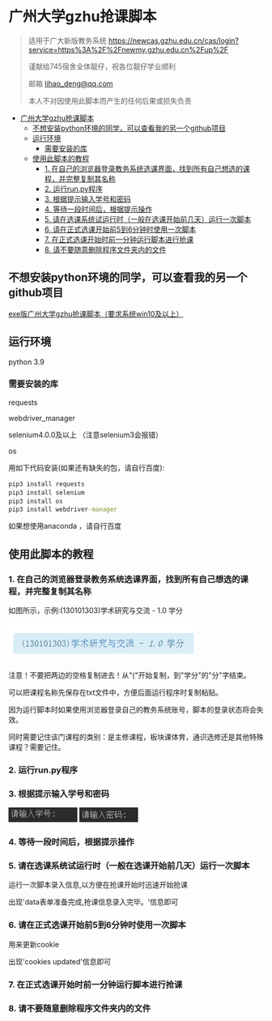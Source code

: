 # 广州大学gzhu抢课脚本

> 适用于广大新版教务系统 <https://newcas.gzhu.edu.cn/cas/login?service=https%3A%2F%2Fnewmy.gzhu.edu.cn%2Fup%2F>
>
> 谨献给745宿舍全体靓仔，祝各位靓仔学业顺利
>
> 邮箱 lihao_deng@qq.com
>
> 本人不对因使用此脚本而产生的任何后果或损失负责

<!-- @import "[TOC]" {cmd="toc" depthFrom=1 depthTo=6 orderedList=false} -->

<!-- code_chunk_output -->

- [广州大学gzhu抢课脚本](#广州大学gzhu抢课脚本)
  - [不想安装python环境的同学，可以查看我的另一个github项目](#不想安装python环境的同学可以查看我的另一个github项目)
  - [运行环境](#运行环境)
    - [需要安装的库](#需要安装的库)
  - [使用此脚本的教程](#使用此脚本的教程)
    - [1. 在自己的浏览器登录教务系统选课界面，找到所有自己想选的课程，并完整复制其名称](#1-在自己的浏览器登录教务系统选课界面找到所有自己想选的课程并完整复制其名称)
    - [2. 运行run.py程序](#2-运行runpy程序)
    - [3. 根据提示输入学号和密码](#3-根据提示输入学号和密码)
    - [4. 等待一段时间后，根据提示操作](#4-等待一段时间后根据提示操作)
    - [5. 请在选课系统试运行时（一般在选课开始前几天）运行一次脚本](#5-请在选课系统试运行时一般在选课开始前几天运行一次脚本)
    - [6. 请在正式选课开始前5到6分钟时使用一次脚本](#6-请在正式选课开始前5到6分钟时使用一次脚本)
    - [7. 在正式选课开始时前一分钟运行脚本进行抢课](#7-在正式选课开始时前一分钟运行脚本进行抢课)
    - [8. 请不要随意删除程序文件夹内的文件](#8-请不要随意删除程序文件夹内的文件)

<!-- /code_chunk_output -->

## 不想安装python环境的同学，可以查看我的另一个github项目

[exe版广州大学gzhu抢课脚本（要求系统win10及以上）](https://github.com/MILK2077/exe_gzhu_course_selector)

## 运行环境

python 3.9

### 需要安装的库

requests

webdriver_manager

selenium4.0.0及以上
（注意selenium3会报错）

os

用如下代码安装(如果还有缺失的包，请自行百度):

```cmd
pip3 install requests
pip3 install selenium
pip3 install os
pip3 install webdriver-manager
```

如果想使用anaconda ，请自行百度

## 使用此脚本的教程

### 1. 在自己的浏览器登录教务系统选课界面，找到所有自己想选的课程，并完整复制其名称

如图所示，示例:(130101303)学术研究与交流 - 1.0 学分

![3](assets/3.png)

注意！不要把两边的空格复制进去！从"("开始复制，到"学分"的"分"字结束。

可以把课程名称先保存在txt文件中，方便后面运行程序时复制粘贴。

因为运行脚本时如果使用浏览器登录自己的教务系统账号，脚本的登录状态将会失效。

同时需要记住该门课程的类别：是主修课程，板块课体育，通识选修还是其他特殊课程？需要记住。

### 2. 运行run.py程序

### 3. 根据提示输入学号和密码

![4](assets/4.png)
![5](assets/5.png)

### 4. 等待一段时间后，根据提示操作

### 5. 请在选课系统试运行时（一般在选课开始前几天）运行一次脚本

运行一次脚本录入信息,以方便在抢课开始时迅速开始抢课

出现'data表单准备完成,抢课信息录入完毕。'信息即可

### 6. 请在正式选课开始前5到6分钟时使用一次脚本

用来更新cookie

出现'cookies updated'信息即可

### 7. 在正式选课开始时前一分钟运行脚本进行抢课

### 8. 请不要随意删除程序文件夹内的文件
